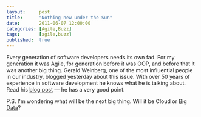 ```yaml
---
layout:     post
title:      "Nothing new under the Sun"
date:       2011-06-07 12:00:00
categories: [Agile,Buzz]
tags:       [agile,buzz]
published:  true
---
```


Every generation of software developers needs its own fad. For my generation it was Agile, for generation before it was OOP, and before that it was another big thing. Gerald Weinberg, one of the most influential people in our industry, blogged yesterday about this issue. With over 50 years of experience in software development he knows what he is talking about. Read his [blog post][1] — he has a very good point.

P.S. I'm wondering what will be the next big thing. Will it be Cloud or [Big Data][2]?


[1]: http://secretsofconsulting.blogspot.com/2011/06/beyond-agile-programming.html
[2]: /2013/01/15/embrace-big-data/

